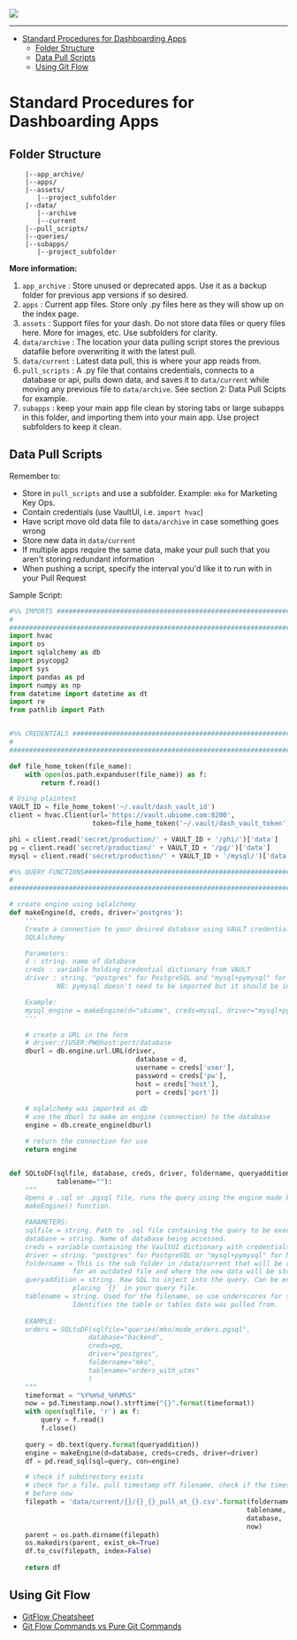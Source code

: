 ![](https://github.com/uBiome/ubiome-dat-dashboard/blob/master/assets/datdash-main.png)
***


- [Standard Procedures for Dashboarding Apps](#standard-procedures-for-dashboarding-apps)
  - [Folder Structure](#folder-structure)
  - [Data Pull Scripts](#data-pull-scripts)
  - [Using Git Flow](#using-git-flow)
  
# Standard Procedures for Dashboarding Apps

## Folder Structure
        |--app_archive/     
        |--apps/            
        |--assets/          
           |--project_subfolder
        |--data/            
           |--archive
           |--current
        |--pull_scripts/    
        |--queries/         
        |--subapps/         
           |--project_subfolder

**More information:**
1. `app_archive` : Store unused or deprecated apps. Use it as a backup folder for previous app versions if so desired.
2. `apps` : Current app files. Store only .py files here as they will show up on the index page.
3. `assets` : Support files for your dash. Do not store data files or query files here. More for images, etc. Use subfolders for clarity.
4. `data/archive` : The location your data pulling script stores the previous datafile before overwriting it with the latest pull.
5. `data/current` : Latest data pull, this is where your app reads from.
6. `pull_scripts` : A .py file that contains credentials, connects to a database or api, pulls down data, and saves it to `data/current` while moving any previous file to `data/archive`. See section 2: Data Pull Scipts for example.
7. `subapps` : keep your main app file clean by storing tabs or large subapps in this folder, and importing them into your main app. Use project subfolders to keep it clean.

## Data Pull Scripts
Remember to:
- Store in `pull_scripts` and use a subfolder. Example: `mko` for Marketing Key Ops.
- Contain credentials (use VaultUI, i.e. `import hvac`)
- Have script move old data file to `data/archive` in case something goes wrong
- Store new data in `data/current`
- If multiple apps require the same data, make your pull such that you aren't storing redundant information
- When pushing a script, specify the interval you'd like it to run with in your Pull Request

Sample Script:
```python
#%% IMPORTS ###################################################################
#
###############################################################################
import hvac
import os
import sqlalchemy as db
import psycopg2
import sys
import pandas as pd
import numpy as np
from datetime import datetime as dt
import re
from pathlib import Path


#%% CREDENTIALS ###############################################################
#
###############################################################################

def file_home_token(file_name):
    with open(os.path.expanduser(file_name)) as f:
        return f.read()

# Using plaintext
VAULT_ID = file_home_token('~/.vault/dash_vault_id')
client = hvac.Client(url='https://vault.ubiome.com:8200', 
                     token=file_home_token('~/.vault/dash_vault_token'))

phi = client.read('secret/production/' + VAULT_ID + '/phi/')['data']
pg = client.read('secret/production/' + VAULT_ID + '/pg/')['data']
mysql = client.read('secret/production/' + VAULT_ID + '/mysql/')['data']

#%% QUERY FUNCTIONS############################################################
#
###############################################################################

# create engine using sqlalchemy
def makeEngine(d, creds, driver='postgres'):
    '''
    Create a connection to your desired database using VAULT credentials and
    SQLAlchemy

    Parameters:
    d : string. name of database
    creds : variable holding credential dictionary from VAULT
    driver : string. "postgres" for PostgreSQL and "mysql+pymysql" for MySQL
            NB: pymysql doesn't need to be imported but it should be installed

    Example:
    mysql_engine = makeEngine(d="ubiome", creds=mysql, driver="mysql+pymysql")
    '''

    # create a URL in the form
    # driver://USER:PW@host:port/database
    dburl = db.engine.url.URL(driver,
                                database = d,
                                username = creds['user'], 
                                password = creds['pw'], 
                                host = creds['host'], 
                                port = creds['port'])
    
    # sqlalchemy was imported as db
    # use the dburl to make an engine (connection) to the database
    engine = db.create_engine(dburl)

    # return the connection for use
    return engine 


def SQLtoDF(sqlfile, database, creds, driver, foldername, queryaddition="", 
            tablename=""):
    """
    Opens a .sql or .pgsql file, runs the query using the engine made by the 
    makeEngine() function.

    PARAMETERS: 
    sqlfile = string. Path to .sql file containing the query to be executed
    database = string. Name of database being accessed.
    creds = variable containing the VaultUI dictionary with credentials
    driver = string. "postgres" for PostgreSQL or "mysql+pymysql" for MySQL
    foldername = This is the sub folder in /data/current that will be checked
                for an outdated file and where the new data will be stored.
    queryaddition = string. Raw SQL to inject into the query. Can be enabled by 
                placing `{}` in your query file. 
    tablename = string. Used for the filename, so use underscores for spaces.
                Identifies the table or tables data was pulled from.
    
    EXAMPLE:
    orders = SQLtoDF(sqlfile="queries/mko/mode_orders.pgsql",
                    database="backend",
                    creds=pg,
                    driver="postgres",
                    foldername="mko",
                    tablename="orders_with_utms"
                    )
    """
    timeformat = "%Y%m%d_%H%M%S"
    now = pd.Timestamp.now().strftime("{}".format(timeformat))
    with open(sqlfile, 'r') as f:
        query = f.read()
        f.close()
    
    query = db.text(query.format(queryaddition))
    engine = makeEngine(d=database, creds=creds, driver=driver)
    df = pd.read_sql(sql=query, con=engine)

    # check if subdirectory exists
    # check for a file, pull timestamp off filename, check if the timestamp is 
    # before now
    filepath = 'data/current/{}/{}_{}_pull_at_{}.csv'.format(foldername,
                                                            tablename,
                                                            database,
                                                            now)
    parent = os.path.dirname(filepath)
    os.makedirs(parent, exist_ok=True)
    df.to_csv(filepath, index=False)
 
    return df
```


## Using Git Flow

- [GitFlow Cheatsheet](https://danielkummer.github.io/git-flow-cheatsheet/)
- [Git Flow Commands vs Pure Git Commands](https://gist.github.com/JamesMGreene/cdd0ac49f90c987e45ac)